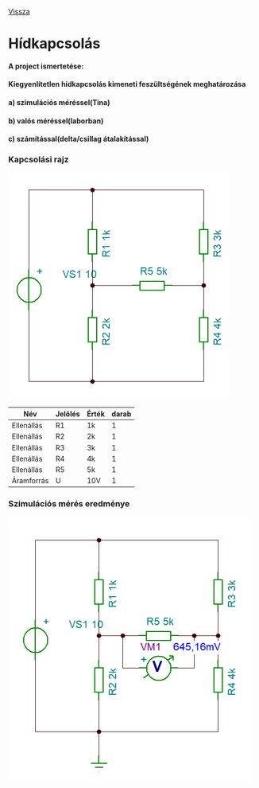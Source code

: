 [Vissza](https://tomolyamilan.github.io/portfolio/)

# Hídkapcsolás

#### A project ismertetése:
#### Kiegyenlítetlen hídkapcsolás kimeneti feszültségének meghatározása
#### a) szimulációs méréssel(Tina)
#### b) valós méréssel(laborban)
#### c) számítással(delta/csillag átalakítással)
### Kapcsolási rajz
![Rajz](TomolyaMilan_PR-1.png "Megépített áramkör")

|Név|Jelölés|Érték|darab|
|----|----|----|----|
|Ellenállás|R1|1k|1|
|Ellenállás|R2|2k|1|
|Ellenállás|R3|3k|1|
|Ellenállás|R4|4k|1|
|Ellenállás|R5|5k|1|
|Áramforrás|U|10V|1|

### Szimulációs mérés eredménye
![Rajz](TomolyaMilan_PR-1-1.png "A szimulációs mérés eredménye")
